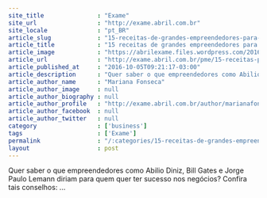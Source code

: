 ```yaml
---
site_title               : "Exame"
site_url                 : "http://exame.abril.com.br"
site_locale              : "pt_BR"
article_slug             : "15-receitas-de-grandes-empreendedores-para-o-sucesso"
article_title            : "15 receitas de grandes empreendedores para o sucesso"
article_image            : "https://abrilexame.files.wordpress.com/2016/10/size_960_16_9_lemannn1.jpg?quality=70&strip=all&w=960"
article_url              : "http://exame.abril.com.br/pme/15-receitas-para-o-sucesso-de-grandes-empreendedores/"
article_published_at     : "2016-10-05T09:21:17-03:00"
article_description      : "Quer saber o que empreendedores como Abilio Diniz, Bill Gates e Jorge Paulo Lemann diriam para quem quer ter sucesso nos negócios? Confira tais conselhos: ..."
article_author_name      : "Mariana Fonseca"
article_author_image     : null
article_author_biography : null
article_author_profile   : "http://exame.abril.com.br/author/marianafonsecacorrea/"
article_author_facebook  : null
article_author_twitter   : null
category                 : ['business']
tags                     : ['Exame']
permalink                : "/:categories/15-receitas-de-grandes-empreendedores-para-o-sucesso/"
layout                   : post
---
```


Quer saber o que empreendedores como Abilio Diniz, Bill Gates e Jorge Paulo Lemann diriam para quem quer ter sucesso nos negócios? Confira tais conselhos: ...
